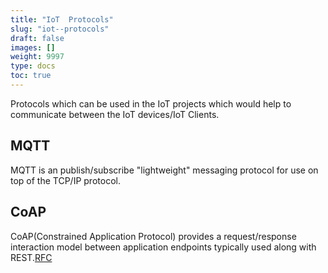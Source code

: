 ```yaml
---
title: "IoT  Protocols"
slug: "iot--protocols"
draft: false
images: []
weight: 9997
type: docs
toc: true
---
```


Protocols which can be used in the IoT projects which would help to communicate between the IoT devices/IoT Clients. 

## MQTT
MQTT is an publish/subscribe "lightweight" messaging protocol for use on top of the TCP/IP protocol.

## CoAP
CoAP(Constrained Application Protocol) provides a request/response interaction model between application endpoints typically used along with REST.[RFC][1]


  [1]: https://datatracker.ietf.org/doc/rfc7252/

